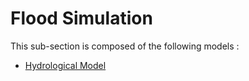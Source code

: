 # Flood Simulation

This sub-section is composed of the following models :

* [Hydrological Model](references#FloodSimulationHydrologicalModel)

